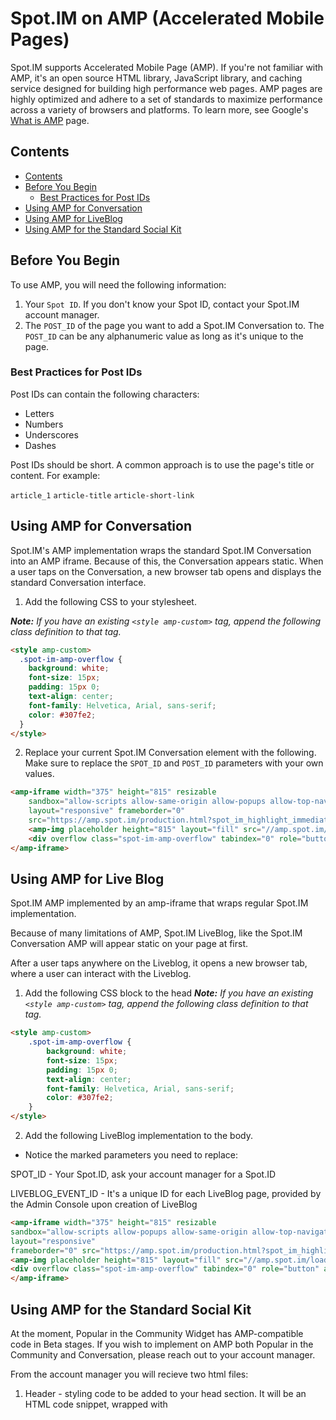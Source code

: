 # Spot.IM on AMP (Accelerated Mobile Pages)

Spot.IM supports Accelerated Mobile Page (AMP). If you're not familiar with AMP, it's an open source HTML library, JavaScript library, and caching service designed for building high performance web pages. AMP pages are highly optimized and adhere to a set of standards to maximize performance across a variety of browsers and platforms. To learn more, see Google's [What is AMP](https://www.ampproject.org/learn/overview/) page.

## Contents

- [Contents](#contents)
- [Before You Begin](#before-you-begin)
  - [Best Practices for Post IDs](#best-practices-for-post-ids)
- [Using AMP for Conversation](#using-amp-for-conversation)
- [Using AMP for LiveBlog](#using-amp-for-live-blog)
- [Using AMP for the Standard Social Kit](#using-amp-for-the-standard-social-kit)

## Before You Begin

To use AMP, you will need the following information:

1. Your `Spot ID`. If you don't know your Spot ID, contact your Spot.IM account manager.
2. The `POST_ID` of the page you want to add a Spot.IM Conversation to. The `POST_ID` can be any alphanumeric value as long as it's unique to the page.

### Best Practices for Post IDs

Post IDs can contain the following characters:

- Letters
- Numbers
- Underscores
- Dashes

Post IDs should be short. A common approach is to use the page's title or content. For example:

`article_1`
`article-title`
`article-short-link`

## Using AMP for Conversation

Spot.IM's AMP implementation wraps the standard Spot.IM Conversation into an AMP iframe. Because of this, the Conversation appears static. When a user taps on the Conversation, a new browser tab opens and displays the standard Conversation interface.

1. Add the following CSS to your stylesheet.

_**Note:** If you have an existing `<style amp-custom>` tag, append the following class definition to that tag._
```html
<style amp-custom>
  .spot-im-amp-overflow {
    background: white;
    font-size: 15px;
    padding: 15px 0;
    text-align: center;
    font-family: Helvetica, Arial, sans-serif;
    color: #307fe2;
  }
</style>
```
2. Replace your current Spot.IM Conversation element with the following. Make sure to replace the `SPOT_ID` and `POST_ID` parameters with your own values.
```html
<amp-iframe width="375" height="815" resizable
    sandbox="allow-scripts allow-same-origin allow-popups allow-top-navigation"
    layout="responsive" frameborder="0" 
    src="https://amp.spot.im/production.html?spot_im_highlight_immediate=true&spotId=SPOT_ID&postId=POST_ID">
    <amp-img placeholder height="815" layout="fill" src="//amp.spot.im/loader.png"></amp-img>
    <div overflow class="spot-im-amp-overflow" tabindex="0" role="button" aria-label="Read more">Load more...</div>
</amp-iframe>
```
## Using AMP for Live Blog
Spot.IM AMP implemented by an amp-iframe that wraps regular Spot.IM implementation.

Because of many limitations of AMP, Spot.IM LiveBlog, like the Spot.IM Conversation AMP will appear static on your page at first.

After a user taps anywhere on the Liveblog, it opens a new browser tab, where a user can interact with the Liveblog.

1. Add the following CSS block to the head
_**Note:** If you have an existing `<style amp-custom>` tag, append the following class definition to that tag._
```html
<style amp-custom>
    .spot-im-amp-overflow {
        background: white;
        font-size: 15px;
        padding: 15px 0;
        text-align: center;
        font-family: Helvetica, Arial, sans-serif;
        color: #307fe2;
    }
</style>
```

2. Add the following LiveBlog implementation to the body.
* Notice the marked parameters you need to replace:

SPOT_ID - Your Spot.ID, ask your account manager for a Spot.ID

LIVEBLOG_EVENT_ID - It's a unique ID for each LiveBlog page, provided by the Admin Console upon creation of LiveBlog

```html
<amp-iframe width="375" height="815" resizable
sandbox="allow-scripts allow-popups allow-same-origin allow-top-navigation"
layout="responsive"
frameborder="0" src="https://amp.spot.im/production.html?spot_im_highlight_immediate&SPOT_ID=sp_G2rNe9BX&eventCode=LIVEBLOG_EVENT_ID">
<amp-img placeholder height="815" layout="fill" src="//amp.spot.im/loader.png"></amp-img>
<div overflow class="spot-im-amp-overflow" tabindex="0" role="button" aria-label="Read more">Load more...</div>
</amp-iframe>
```

## Using AMP for the Standard Social Kit
At the moment, Popular in the Community Widget has AMP-compatible code in Beta stages.
If you wish to implement on AMP both Popular in the Community and Conversation, please reach out to your account manager.

From the account manager you will recieve two html files:
1. Header - styling code to be added to your head section. It will be an HTML code snippet, wrapped with <style amp-custom> tags. _**Note:** If you have an existing `<style amp-custom>` tag, append the snippet you recieve to that tag.
  
2. Body - Code of the Popular in the Community and Conversation, a.k.a the SpotIM standard implementation. If your AMP implementation is based on your general site template, replace the entire SpotIM block of code with the the snippet you recieve. If not, position the code in the place you want to implement both of the widgets.

The file with the implementation code to be pasted into the Body of the page has the conversation AMP implemantation code presented above, with your `SPOT_ID` already configured - https://github.com/SpotIM/spotim-integration-docs/tree/master/google-amp#using-amp-for-conversation. Make sure to replace the `POST_ID` parameter with your own value.

_**Note:** By default, this code will present Conversation below Popular in the Community Widget. If you prefer differently, make sure to ask your Account Manager for this adjustment. 
